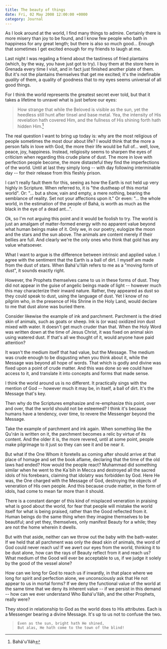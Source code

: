 ```yaml
---
title: The beauty of things
date: Fri, 02 May 2008 12:00:00 +0000
category: Journal
---
```


As I look around at the world, I find many things to admire.  Certainly there
is more misery than joy to be found, and I know few people who bath in
happiness for any great length; but there is also so much good...  Enough that
sometimes I get excited enough for my friends to laugh at me.

Last night I was regaling a friend about the tastiness of fried plantains
(which, by the way, you have just got to try).  I buy them at the store here
in Grenada every time I visit, and in fact just finished another plate of
them.  But it's not the plantains themselves that get me excited; it's the
indefinable *quality* of them, a quality of goodness that to my eyes seems
universal of all good things.

For I think the world represents the greatest secret ever told, but that it
takes a lifetime to unravel what is just before our eyes:

> How strange that while the Beloved is visible as the sun, yet the heedless
  still hunt after tinsel and base metal.  Yea, the intensity of His
  revelation hath covered Him, and the fullness of His shining forth hath
  hidden Him.[^1]

The real question I want to bring up today is: why are the most religious of
people sometimes the most dour about life?  I would think that the more a
person falls in love with God, the more their life would be full of... well,
love, peace, joy, happiness.  Instead, religiosity seems to sharpen the eyes
of criticism when regarding this crude plane of dust.  The more in love with
perfection people become, the more distasteful they find the imperfections of
the world.  Until at last they simply long -- with day following interminable
day -- for their release from this fleshly prison.

I can't really fault them for this, seeing as how the Earth is not held up
very highly in Scripture.  When referred to, it is "the dustheap of this
mortal world".  Or: "... but a show, vain and empty, a mere nothing, bearing
the semblance of reality.  Set not your affections upon it."  Or even:
"... the whole world, in the estimation of the people of Bahá, is worth as
much as the black in the eye of a dead ant...".

Ok, so I'm not arguing this point and it would be foolish to try.  The world
is just an amalgam of matter-formed energy with no apparent value beyond what
human beings make of it.  Only we, in our poetry, eulogize the moon and the
stars and the sun above.  The animals are content merely if their bellies are
full.  And clearly we're the only ones who think that gold has any value
whatsoever.

What I want to argue is the difference between intrinsic and applied value.  I
agree with the sentiment that the Earth is a ball of dirt.  I myself am made
from the dust of stars.  When Bahá'u'lláh refers to me as a "moving form of
dust", it sounds exactly right.

However, the Prophets themselves came to us in these forms of dust.  They did
not appear in the guise of angelic beings made of light -- however much this
may characterize their inward nature.  Rather, they appeared as dust so they
could speak to dust, using the language of dust.  Yet I know of no pilgrim
who, in the presence of His Shrine in the Holy Land, would declare to me that
dust alone was buried there.

Consider likewise the example of ink and parchment.  Parchment is the dried
skin of animals, such as goats or sheep.  Ink is (or was) oxidized iron dust
mixed with water.  It doesn't get much cruder than that.  When the Holy Word
was written down at the time of Jesus Christ, it was fixed on animal skin
using watered dust.  If that's all we thought of it, would anyone have paid
attention?

It wasn't the medium itself that had value, but the Message.  The medium was
crude enough to be disgusting when you think about it, while the Message was
beyond all hope of words.  That which is godly and divine was fixed upon a
point of crude matter.  And this was done so we could have access to it, and
translate it into concepts and forms that made sense.

I think the world around us is no different.  It practically sings with the
mention of God -- however much it may be, in itself, a ball of dirt.  It's the
Message that's key.

Then why do the Scriptures emphasize and re-emphasize this point, over and
over, that the world should not be esteemed?  I think it's because humans have
a tendency, over time, to revere the Messenger beyond the Message.

Take the example of parchment and ink again.  When something like the Qu'rán
is written on it, the parchment becomes a relic by virtue of its content.  And
the older it is, the more revered, until at some point, people make pilgrimage
to it just so they can see it and be near it.

But what if the One Whom it foretells as coming after should arrive at that
place of homage and set the book aflame, declaring that the time of the old
laws had ended?  How would the people react?  Muhammad did something similar
when he went to the Ka`bih in Mecca and destroyed all the sacred idols of his
forebears, claiming that idolatry was forbidden by God.  Here He was, the One
charged with the Message of God, destroying the objects of veneration of His
own people.  And this because crude matter, in the form of idols, had come to
mean far more than it should.

There is a constant danger of this kind of misplaced veneration in praising
what is good about the world, for fear that people will mistake the world
itself for what is being praised, rather than the Good reflected from it.
Human beings do the same thing when they imagine themselves to be beautiful;
and yet they, themselves, only manifest Beauty for a while; they are not the
home wherein it dwells.

But with that aside, neither can we throw out the baby with the bath-water.
If we held that all parchment was only the dead skin of animals, the word of
God could never reach us!  If we avert our eyes from the world, thinking it to
be dust alone, how can the rays of Beauty reflect from it and reach us?  What
medium of the Good will ever be acceptable to us, if we judge it solely by the
good of the vessel alone?

How can we long for God to reach us if inwardly, in that place where we long
for spirit and perfection alone, we unconsciously ask that He not appear to us
in mortal forms?  If we deny the functional value of the world at the same
time that we deny its inherent value -- if we persist in this demand -- how
can we ever understand Who Bahá'u'lláh, and the other Prophets, really were?

They stood in relationship to God as the world does to His attributes.  Each
is a Messenger bearing a divine Message.  It's up to us not to confuse the
two.

>     Even as the sun, bright hath He shined,  
>     But alas, He hath come to the town of the blind!

[^1]: Bahá'u'lláh
